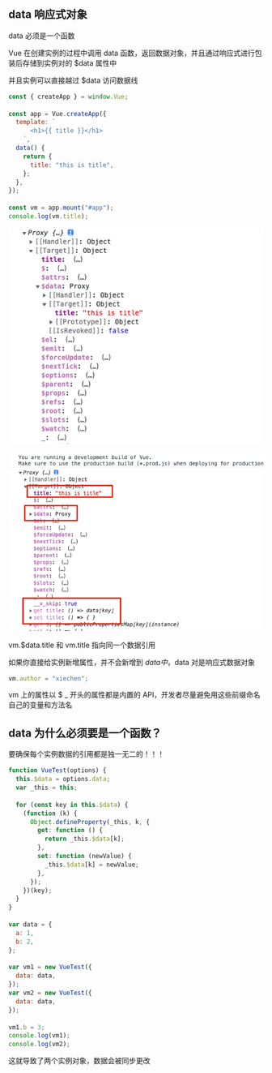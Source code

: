 ## data 响应式对象

data 必须是一个函数

Vue 在创建实例的过程中调用 data 函数，返回数据对象，并且通过响应式进行包装后存储到实例对的 $data 属性中

并且实例可以直接越过 $data 访问数据线

```js
const { createApp } = window.Vue;

const app = Vue.createApp({
  template: `
      <h1>{{ title }}</h1>
    `,
  data() {
    return {
      title: "this is title",
    };
  },
});

const vm = app.mount("#app");
console.log(vm.title);
```

![](../REDAME_files/Xnip2023-01-09_13-57-20.jpg)

![](../REDAME_files/Xnip2023-01-09_14-01-20.jpg)

vm.$data.title 和 vm.title 指向同一个数据引用

如果你直接给实例新增属性，并不会新增到 $data 中，$data 对是响应式数据对象

```js
vm.author = "xiechen";
```

vm 上的属性以 $ \_ 开头的属性都是内置的 API，开发者尽量避免用这些前缀命名自己的变量和方法名

## data 为什么必须要是一个函数？

要确保每个实例数据的引用都是独一无二的！！！

```js
function VueTest(options) {
  this.$data = options.data;
  var _this = this;

  for (const key in this.$data) {
    (function (k) {
      Object.defineProperty(_this, k, {
        get: function () {
          return _this.$data[k];
        },
        set: function (newValue) {
          _this.$data[k] = newValue;
        },
      });
    })(key);
  }
}

var data = {
  a: 1,
  b: 2,
};

var vm1 = new VueTest({
  data: data,
});
var vm2 = new VueTest({
  data: data,
});

vm1.b = 3;
console.log(vm1);
console.log(vm2);
```

这就导致了两个实例对象，数据会被同步更改

